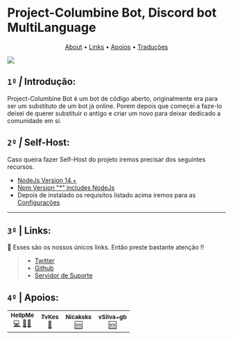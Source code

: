 # Project-Columbine Bot, Discord bot MultiLanguage

<p align="center">
  <a href="#1º--introdução">About</a>
  •
  <a href="#3º--links">Links</a>
  •
  <a href="#4º--apoios">Apoios</a>
    •
  <a href="https://github.com/HellpMe/Project-Columbine/blob/master/docs/TRANSLATES.md">Traduções</a>
</p>

![](//)

## `1º` *|* Introdução:
Project-Columbine Bot é um bot de código aberto, originalmente era para ser um substituto de um bot já online. Porem depois que começei a faze-lo deixei de querer substituir o antigo e criar um novo para deixar dedicado a comunidade em si.

## `2º` *|* Self-Host:
Caso queira fazer Self-Host do projeto iremos precisar dos seguintes recursos.

- [NodeJs Version 14.+](https://nodejs.org/)
- [Npm Version "*" includes NodeJs](https://nodejs.org/en/download/)
- Depois de instalado os requisitos listado acima iremos para as <a href="https://github.com/HellpMe/Project-Columbine/blob/master/docs/INSTALLATION.md">Configurações</a>
---
## `3º` **|** Links:
🔗 Esses são os nossos únicos links. Então preste bastante atenção !!
> - [Twitter](https://twitter.com/CyberPlank_2077)
> - [Github](https://github.com/HellpMe)
> - [Servidor de Suporte](https://discord.tredux.xyz)
## `4º` **|** Apoios:
<table>
  <tr>
     <td align="center"><a href="https://github.com/HellpMe"><img src="https://hellpme.github.io/assets/apoios-github/CyberPlank_2077.jpg" alt=""/><br /><sub><b>HellpMe</b></sub></a><br /><a href="https://github.com/HellpMe/Project-Columbine/commits/master" title="Coder">💻</a> <a href="#maintenance-HellpMe" title="Maintenance">🚧</a><a href="#design-HellpMe" title="Design">🎨</a></td>
    <td align="center"><a href="https://www.twitch.tv/tvkes"><img src="https://hellpme.github.io/assets/apoios-github/TvKes.png"alt=""/><br /><sub><b>TvKes</b></sub></a><br /><a href="https://www.behance.net/lucasr-dsgn" title="Design">🎨</a></td>
    <td align="center"><a href="https://twitter.com/nicaksks"><img src="https://hellpme.github.io/assets/apoios-github/Nicaksks.jpg"alt=""/><br /><sub><b>Nicaksks</b></sub></a><br /><a href="#support-Nicaksks" title="Support">🆘</a></td>
        <td align="center"><a href="https://github.com/vSilva-gb"><img src="https://hellpme.github.io/assets/apoios-github/vSilva-gb.png"alt=""/><br /><sub><b>vSilva-gb</b></sub></a><br /><a href="#support-vSilva-gb" title="Bug Hunter">🆘</a></td>
  </tr>
</table>

